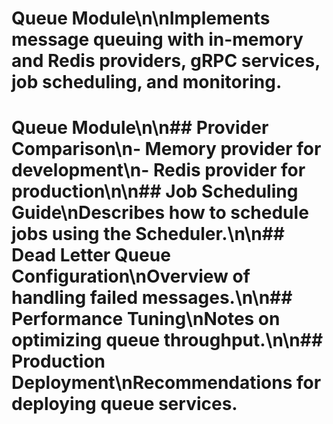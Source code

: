 # Queue Module\n\nImplements message queuing with in-memory and Redis providers, gRPC services, job scheduling, and monitoring.
# Queue Module\n\n## Provider Comparison\n- Memory provider for development\n- Redis provider for production\n\n## Job Scheduling Guide\nDescribes how to schedule jobs using the Scheduler.\n\n## Dead Letter Queue Configuration\nOverview of handling failed messages.\n\n## Performance Tuning\nNotes on optimizing queue throughput.\n\n## Production Deployment\nRecommendations for deploying queue services.